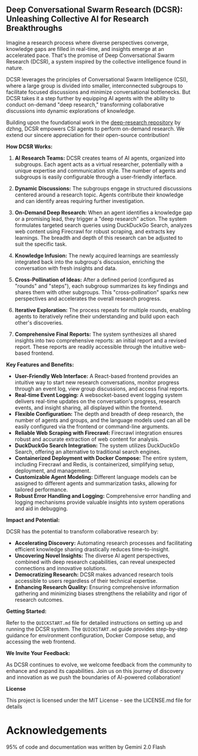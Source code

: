 ## Deep Conversational Swarm Research (DCSR): Unleashing Collective AI for Research Breakthroughs

Imagine a research process where diverse perspectives converge, knowledge gaps are filled in real-time, and insights emerge at an accelerated pace. That's the promise of Deep Conversational Swarm Research (DCSR), a system inspired by the collective intelligence found in nature.

DCSR leverages the principles of Conversational Swarm Intelligence (CSI), where a large group is divided into smaller, interconnected subgroups to facilitate focused discussions and minimize conversational bottlenecks. But DCSR takes it a step further by equipping AI agents with the ability to conduct on-demand "deep research," transforming collaborative discussions into dynamic explorations of knowledge.

Building upon the foundational work in the [deep-research repository](https://github.com/dzhng/deep-research) by dzhng, DCSR empowers CSI agents to perform on-demand research. We extend our sincere appreciation for their open-source contribution!

**How DCSR Works:**

1.  **AI Research Teams:** DCSR creates teams of AI agents, organized into subgroups. Each agent acts as a virtual researcher, potentially with a unique expertise and communication style. The number of agents and subgroups is easily configurable through a user-friendly interface.

2.  **Dynamic Discussions:** The subgroups engage in structured discussions centered around a research topic. Agents contribute their knowledge and can identify areas requiring further investigation.

3.  **On-Demand Deep Research:** When an agent identifies a knowledge gap or a promising lead, they trigger a "deep research" action. The system formulates targeted search queries using DuckDuckGo Search, analyzes web content using Firecrawl for robust scraping, and extracts key learnings. The breadth and depth of this research can be adjusted to suit the specific task.

4.  **Knowledge Infusion:** The newly acquired learnings are seamlessly integrated back into the subgroup's discussion, enriching the conversation with fresh insights and data.

5.  **Cross-Pollination of Ideas:** After a defined period (configured as "rounds" and "steps"), each subgroup summarizes its key findings and shares them with other subgroups. This "cross-pollination" sparks new perspectives and accelerates the overall research progress.

6.  **Iterative Exploration:** The process repeats for multiple rounds, enabling agents to iteratively refine their understanding and build upon each other's discoveries.

7.  **Comprehensive Final Reports:** The system synthesizes all shared insights into two comprehensive reports: an initial report and a revised report. These reports are readily accessible through the intuitive web-based frontend.

**Key Features and Benefits:**

*   **User-Friendly Web Interface:** A React-based frontend provides an intuitive way to start new research conversations, monitor progress through an event log, view group discussions, and access final reports.
*   **Real-time Event Logging:** A websocket-based event logging system delivers real-time updates on the conversation's progress, research events, and insight sharing, all displayed within the frontend.
*   **Flexible Configuration:** The depth and breadth of deep research, the number of agents and groups, and the language models used can all be easily configured via the frontend or command-line arguments.
*   **Reliable Web Scraping with Firecrawl:** Firecrawl integration ensures robust and accurate extraction of web content for analysis.
*   **DuckDuckGo Search Integration:** The system utilizes DuckDuckGo Search, offering an alternative to traditional search engines.
*   **Containerized Deployment with Docker Compose:** The entire system, including Firecrawl and Redis, is containerized, simplifying setup, deployment, and management.
*   **Customizable Agent Modeling:**  Different language models can be assigned to different agents and summarization tasks, allowing for tailored performance.
*   **Robust Error Handling and Logging:** Comprehensive error handling and logging mechanisms provide valuable insights into system operations and aid in debugging.

**Impact and Potential:**

DCSR has the potential to transform collaborative research by:

*   **Accelerating Discovery:** Automating research processes and facilitating efficient knowledge sharing drastically reduces time-to-insight.
*   **Uncovering Novel Insights:** The diverse AI agent perspectives, combined with deep research capabilities, can reveal unexpected connections and innovative solutions.
*   **Democratizing Research:** DCSR makes advanced research tools accessible to users regardless of their technical expertise.
*   **Enhancing Research Quality:** Ensuring comprehensive information gathering and minimizing biases strengthens the reliability and rigor of research outcomes.

**Getting Started:**

Refer to the `QUICKSTART.md` file for detailed instructions on setting up and running the DCSR system. The `QUICKSTART.md` guide provides step-by-step guidance for environment configuration, Docker Compose setup, and accessing the web frontend.

**We Invite Your Feedback:**

As DCSR continues to evolve, we welcome feedback from the community to enhance and expand its capabilities. Join us on this journey of discovery and innovation as we push the boundaries of AI-powered collaboration!

**License**

This project is licensed under the MIT License - see the LICENSE.md file for details

# Acknowledgements

95% of code and documentation was written by Gemini 2.0 Flash

